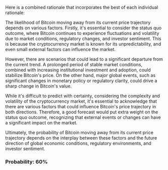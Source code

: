 Here is a combined rationale that incorporates the best of each individual rationale:

The likelihood of Bitcoin moving away from its current price trajectory depends on various factors. Firstly, it's essential to consider the status quo outcome, where Bitcoin continues to experience fluctuations and volatility due to market conditions, regulatory changes, and investor sentiment. This is because the cryptocurrency market is known for its unpredictability, and even small external factors can influence the market.

However, there are scenarios that could lead to a significant departure from the current trend. A prolonged period of stable market conditions, combined with increasing institutional investment and adoption, could stabilize Bitcoin's price. On the other hand, major global events, such as significant changes in monetary policy or regulatory clarity, could drive a sharp change in Bitcoin's value.

While it's difficult to predict with certainty, considering the complexity and volatility of the cryptocurrency market, it's essential to acknowledge that there are various factors that could influence Bitcoin's price trajectory in both directions. Therefore, a good forecast would put extra weight on the status quo outcome, recognizing that external events or changes can have a significant impact on the market.

Ultimately, the probability of Bitcoin moving away from its current price trajectory depends on the interplay between these factors and the future direction of global economic conditions, regulatory environments, and investor sentiment.

### Probability: 60%